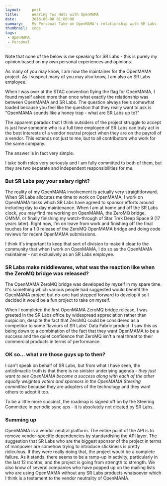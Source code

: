 ```yaml
---
layout:     post
title:      Wearing Two Hats with OpenMAMA
date:       2016-06-08 01:00:00
summary:    My Personal Take on OpenMAMA's relationship with SR Labs
thumbnail:  cogs
tags:
 - OpenMAMA
 - Personal
---
```


Note that none of the below is me speaking for SR Labs - this is purely my opinion
based on my own personal experiences and opinions.

As many of you may know, I am now the maintainer for the OpenMAMA project. As I
suspect many of you may also know, I am also an SR Labs employee.

When I was over at the STAC convention flying the flag for OpenMAMA, I found myself
asked more than once what exactly the relationship was between OpenMAMA and SR Labs.
The question always feels somewhat loaded because you feel like the question that they
really want to ask is "OpenMAMA sounds like a honey trap - what are SR Labs up to?"

The apparent paradox that I think outsiders of the project struggle to accept is just
how someone who is a full time employee of SR Labs can truly act in the best interests
of a vendor neutral project when they are on the payroll of a vendor. This extends not
just to me, but to all contributors who work for the same company.

The answer is in fact very simple.

I take both roles very seriously and I am fully committed to both of them, but they
are two separate and independent responsibilities for me.

### But SR Labs pay your salary right?

The reality of my OpenMAMA involvement is actually very straightforward. When SR Labs allocates me time to
work on OpenMAMA, I work on OpenMAMA tasks which SR Labs have agreed to sponsor efforts around including
day to day maintenance. When I am at home and off the SR Labs clock, you may find me working
on OpenMAMA, the ZeroMQ bridge, OMNM, or finally finishing my watch-through of Star Trek Deep
Space 9 (17 years later). Right now, I'm on leave from work and finishing off the final touches for a 1.0
release of the ZeroMQ OpenMAMA bridge and doing code reviews for recent OpenMAMA submissions.

I think it's important to keep that sort of division to make it clear to the community that when I work
on OpenMAMA, I do so as the OpenMAMA maintainer - not exclusively as an SR Labs employee.

### SR Labs make middlewares, what was the reaction like when the ZeroMQ bridge was released?

The OpenMAMA ZeroMQ bridge was developed by myself in my spare time. It's something which
various people had suggested would benefit the OpenMAMA project but no-one had stepped
forward to develop it so I decided it would be a fun project to take on myself.

When I completed the first OpenMAMA ZeroMQ bridge release, I was greeted in the SR
Labs office by widespread appreciation rather than suspicion, despite the fact that ZeroMQ could
be considered as a competitor to some flavours of SR Labs' Data Fabric product. I saw
this as being down to a combination of the fact that they want OpenMAMA to be a success
and the quiet confidence that ZeroMQ isn't a real threat to their commercial products in
terms of performance.

### OK so... what are those guys up to then?

I can't speak on behalf of SR Labs, but from what I have seen, the anticlimactic truth is that
there is no sinister underlying
agenda - _they just want to see OpenMAMA become a success along with each of the other equally
weighted voters and sponsors in the OpenMAMA Steering committee_ because they are
adopters of the technology and they want others to adopt it too.

To be a little more succinct, the roadmap is signed off on by the Steering Committee in periodic
sync ups - it is absolutely not dicated by SR Labs.

### Summing up

OpenMAMA is a vendor neutral platform. The entire point of the API is to remove vendor-specific
dependencies by standardising the API layer. The suggestion that SR Labs who are the biggest sponsor
of the project in terms of manpower are somehow trying to introduce stickiness is pretty ridiculous.
If they were really doing that, the project would be a complete failure. As it stands, there
seems to be a ramp-up in activity, particularly in the last 12 months, and the project
is going from strength to strength. We also know of several companies who have popped up on the
mailing lists who are using OpenMAMA without any SR Labs products whatsoever which I think is a
testament to the vendor neutrality of OpenMAMA.
